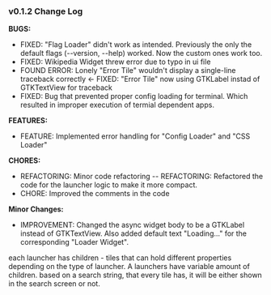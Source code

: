 ### v0.1.2 Change Log

**BUGS:**
- FIXED: "Flag Loader" didn't work as intended. Previously the only the default flags (--version, --help) worked. Now the custom ones work too.
- FIXED: Wikipedia Widget threw error due to typo in ui file
- FOUND ERROR: Lonely "Error Tile" wouldn't display a single-line traceback correctly <- FIXED: "Error Tile" now using GTKLabel instad of GTKTextView for traceback
- FIXED: Bug that prevented proper config loading for terminal. Which resulted in improper execution of termial dependent apps.

**FEATURES:**
- FEATURE: Implemented error handling for "Config Loader" and "CSS Loader"

**CHORES:**
- REFACTORING: Minor code refactoring
-- REFACTORING: Refactored the code for the launcher logic to make it more compact.
- CHORE: Improved the comments in the code

**Minor Changes:**
- IMPROVEMENT: Changed the async widget body to be a GTKLabel instead of GTKTextView. Also added default text "Loading..." for the corresponding "Loader Widget".

each launcher has children - tiles that can hold different properties depending on the type of launcher. A launchers have variable amount of children. 
based on a search string, that every tile has, it will be either shown in the search screen or not. 
